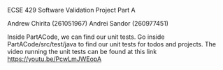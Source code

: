 ECSE 429 Software Validation
Project Part A

Andrew Chirita (261051967)
Andrei Sandor (260977451)


Inside PartACode, we can find our unit tests. Go inside PartACode/src/test/java to find our unit tests for todos and projects.
The video running the unit tests can be found at this link https://youtu.be/PcwLmJWEopA


